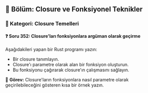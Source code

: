 ## 📘 Bölüm: Closure ve Fonksiyonel Teknikler  
### 🔹 Kategori: Closure Temelleri  
#### ❓ Soru 352: Closure'ları fonksiyonlara argüman olarak geçirme

Aşağıdakileri yapan bir Rust programı yazın:

- Bir closure tanımlayın.
- Closure'ı parametre olarak alan bir fonksiyon oluşturun.
- Bu fonksiyonu çağırarak closure'ın çalışmasını sağlayın.

🔧 **Görev:** Closure'ların fonksiyonlara nasıl parametre olarak geçirilebileceğini gösteren kısa bir örnek yazın.
